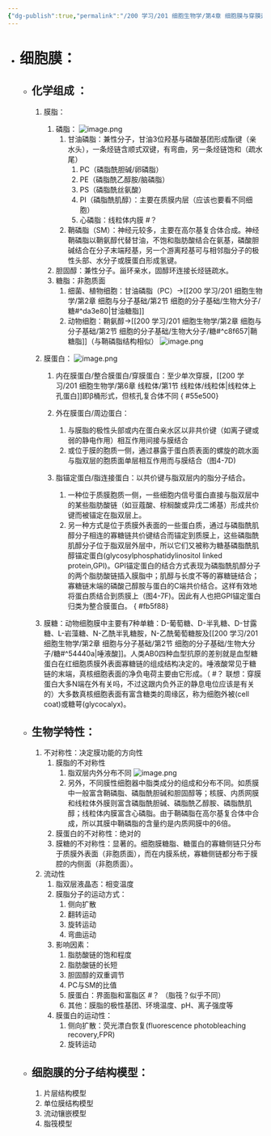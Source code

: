 ```yaml
---
{"dg-publish":true,"permalink":"/200 学习/201 细胞生物学/第4章 细胞膜与穿膜运输/第1节 细胞膜/细胞膜/","title":"细胞膜","created":"2024-01-09T13:03:08.922+08:00","updated":"2024-01-17T18:22:45.583+08:00"}
---
```


- # 细胞膜：
	- ## 化学组成 ：
		1. 膜脂：
			1. 磷脂：
				![image.png](https://cdn.jsdelivr.net/gh/Dolan-Lance/Image-Jiang/202401091321463.jpg)
				1. 甘油磷脂：兼性分子，甘油3位羟基与磷酸基团形成酯键（亲水头），一条烃链含顺式双键，有弯曲，另一条烃链饱和（疏水尾）
					1. PC（磷脂酰胆碱/卵磷脂）
					2. PE（磷脂酰乙醇胺/脑磷脂）
					3. PS（磷脂酰丝氨酸）
					4. PI（磷脂酰肌醇）：主要在质膜内层（应该也要看不同细胞）
					5. 心磷脂：线粒体内膜 #？
				2. 鞘磷脂（SM）：神经元较多，主要在高尔基复合体合成。神经鞘磷脂以鞘氨醇代替甘油，不饱和脂肪酸结合在氨基，磷酸胆碱结合在分子末端羟基，另一个游离羟基可与相邻脂分子的极性头部、水分子或膜蛋白形成氢键。
			2. 胆固醇：兼性分子。甾环亲水，固醇环连接长烃链疏水。
			3. 糖脂：非胞质面
				1. 细菌、植物细胞：甘油磷脂（PC）→[[200 学习/201 细胞生物学/第2章 细胞与分子基础/第2节 细胞的分子基础/生物大分子/糖#^da3e80\|甘油糖脂]]
				2. 动物细胞：鞘氨醇→[[200 学习/201 细胞生物学/第2章 细胞与分子基础/第2节 细胞的分子基础/生物大分子/糖#^c8f657\|鞘糖脂]]（与鞘磷脂结构相似）
					![image.png](https://cdn.jsdelivr.net/gh/Dolan-Lance/Image-Jiang/202401091330567.jpg)
		2. 膜蛋白：
			![image.png](https://cdn.jsdelivr.net/gh/Dolan-Lance/Image-Jiang/202401091612072.jpg)
			1. 内在膜蛋白/整合膜蛋白/穿膜蛋白：至少单次穿膜，[[200 学习/201 细胞生物学/第6章 线粒体/第1节 线粒体/线粒体\|线粒体上孔蛋白]]即β桶形式，但核孔复合体不同
{ #55e500}

			2. 外在膜蛋白/周边蛋白：
				1. 与膜脂的极性头部或内在蛋白亲水区以非共价键（如离子键或弱的静电作用）相互作用间接与膜结合
				2. 或位于膜的胞质一侧，通过暴露于蛋白质表面的螺旋的疏水面与脂双层的胞质面单层相互作用而与膜结合（图4-7D)
			3. 脂锚定蛋白/脂连接蛋白：以共价键与脂双层内的脂分子结合。
				1. 一种位于质膜胞质一侧，一些细胞内信号蛋白直接与脂双层中的某些脂肪酸链（如豆蔻酸、棕榈酸或异戊二烯基）形成共价键而被锚定在脂双层上。
				2. 另一种方式是位于质膜外表面的一些蛋白质，通过与磷脂酰肌醇分子相连的寡糖链共价键结合而锚定到质膜上，这些磷脂酰肌醇分子位于脂双层外层中，所以它们又被称为糖基磷脂酰肌醇锚定蛋白(glycosylphosphatidylinositol linked protein,GPI)。GPI锚定蛋白的结合方式表现为磷脂酰肌醇分子的两个脂肪酸链插入膜脂中；肌醇与长度不等的寡糖链结合；寡糖链末端的磷酸己醇胺与蛋白的C端共价结合。这样有效地将蛋白质结合到质膜上（图4-7F)。因此有人也把GPI锚定蛋白归类为整合膜蛋白。
{ #fb5f88}

		3. 膜糖：动物细胞膜中主要有7种单糖：D-葡萄糖、D-半乳糖、D-甘露糖、L-岩藻糖、N-乙酰半乳糖胺，N-乙酰葡萄糖胺及[[200 学习/201 细胞生物学/第2章 细胞与分子基础/第2节 细胞的分子基础/生物大分子/糖#^54440a\|唾液酸]]。人类AB0四种血型抗原的差别就是血型糖蛋白在红细胞质膜外表面寡糖链的组成结构决定的。唾液酸常见于糖链的末端，真核细胞表面的净负电荷主要由它形成。（ #？ 联想：穿膜蛋白大多N端在外有关吗，不过这跟内负外正的静息电位应该是有关的）大多数真核细胞表面有富含糖类的周缘区，称为细胞外被(cell coat)或糖萼(glycocalyx)。
	- ## 生物学特性：
		 1. 不对称性：决定膜功能的方向性
			 1. 膜脂的不对称性
				 1. 脂双层内外分布不同
					 ![image.png](https://cdn.jsdelivr.net/gh/Dolan-Lance/Image-Jiang/202401091702139.jpg)
				2. 另外，不同膜性细胞器中脂类成分的组成和分布不同。如质膜中一般富含鞘磷脂、磷脂酰胆碱和胆固醇等；核膜、内质网膜和线粒体外膜则富含磷脂酰胆碱、磷脂酰乙醇胺、磷脂酰肌醇；线粒体内膜富含心磷脂。由于鞘磷脂在高尔基复合体中合成，所以其膜中鞘磷脂的含量约是内质网膜中的6倍。
			 2. 膜蛋白的不对称性：绝对的
			 3. 膜糖的不对称性：显著的。细胞膜糖脂、糖蛋白的寡糖侧链只分布于质膜外表面（非胞质面），而在内膜系统，寡糖侧链都分布于膜腔的内侧面（非胞质面）。
		 2. 流动性
			 1. 脂双层液晶态：相变温度
			 2. 膜脂分子的运动方式：
				 1. 侧向扩散
				 2. 翻转运动
				 3. 旋转运动
				 4. 弯曲运动
			3. 影响因素：
				1. 脂肪酸链的饱和程度
				2. 脂肪酸链的长短
				3. 胆固醇的双重调节
				4. PC与SM的比值
				5. 膜蛋白：界面脂和富脂区 #？ （脂筏？似乎不同）
				6. 其他：膜脂的极性基团、环境温度、pH、离子强度等
			4. 膜蛋白的运动性：
				1. 侧向扩散：荧光漂白恢复(fluorescence photobleaching recovery,FPR)
				2. 旋转运动
	 - ## 细胞膜的分子结构模型：
		 1. 片层结构模型
		 2. 单位膜结构模型
		 3. 流动镶嵌模型
		 4. 脂筏模型